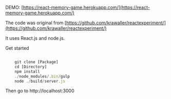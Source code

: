 DEMO: [https://react-memory-game.herokuapp.com/](https://react-memory-game.herokuapp.com/)

The code was original from [https://github.com/krawaller/reactexperiment/](https://github.com/krawaller/reactexperiment/)

It uses React.js and node.js.

Get started

```javascript

    git clone [Package]
    cd [Directory]
    npm install
    ./node_modules/.bin/gulp
    node ./build/server.js

```

Then go to http://localhost:3000